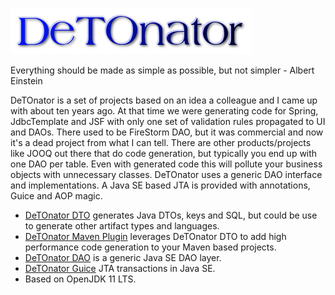 ![Title](images/title.png)

Everything should be made as simple as possible, but not simpler - Albert Einstein

DeTOnator is a set of projects based on an idea a colleague and I came up with about ten years ago. At that time we were generating
code for Spring, JdbcTemplate and JSF with only one set of validation rules propagated to UI and DAOs. There used to be FireStorm
DAO, but it was commercial and now it's a dead project from what I can tell. There are other products/projects like JOOQ out there
that do code generation, but typically you end up with one DAO per table. Even with generated code this will pollute your business
objects with unnecessary classes. DeTOnator uses a generic DAO interface and implementations. A Java SE based JTA is provided with
annotations, Guice and AOP magic.
* [DeTOnator DTO](https://github.com/sgjava/detonator/tree/master/dto) generates Java DTOs, keys and SQL, but could be use to generate
other artifact types and languages.
* [DeTOnator Maven Plugin](https://github.com/sgjava/detonator/tree/master/detonator-maven-plugin) leverages DeTOnator DTO to add
high performance code generation to your Maven based projects.
* [DeTOnator DAO](https://github.com/sgjava/detonator/tree/master/dao) is a generic Java SE DAO layer.
* [DeTOnator Guice](https://github.com/sgjava/detonator/tree/master/guice) JTA transactions in Java SE.
* Based on OpenJDK 11 LTS.
